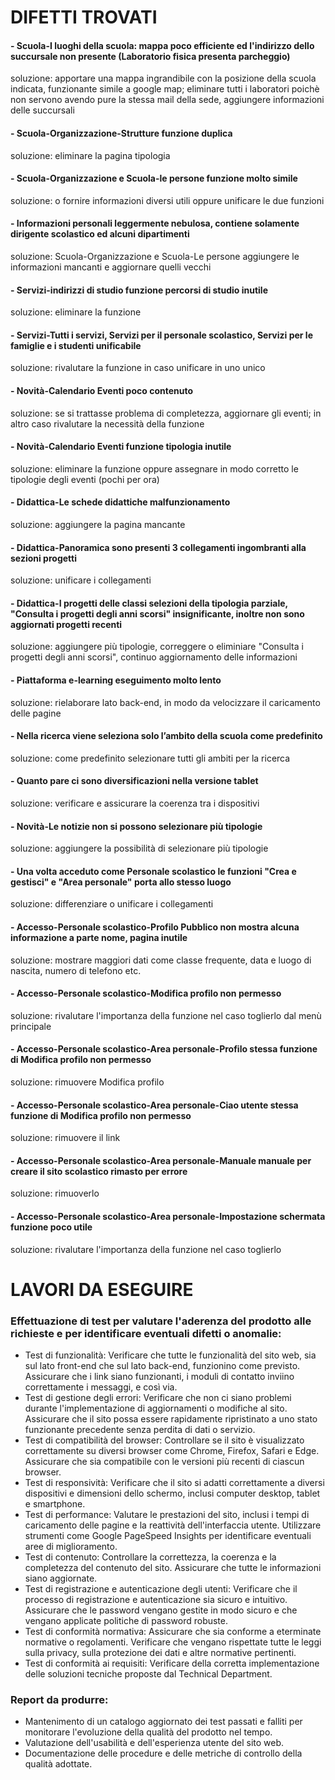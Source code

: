 # DIFETTI TROVATI
#### - Scuola-I luoghi della scuola: mappa poco efficiente ed l'indirizzo dello succursale non presente (Laboratorio fisica presenta parcheggio)
soluzione: apportare una mappa ingrandibile con la posizione della scuola indicata, funzionante simile a google map; eliminare tutti i laboratori poichè non servono avendo pure la stessa mail della sede, aggiungere informazioni delle succursali
#### - Scuola-Organizzazione-Strutture funzione duplica
soluzione: eliminare la pagina tipologia
#### - Scuola-Organizzazione e Scuola-le persone funzione molto simile
soluzione: o fornire informazioni diversi utili oppure unificare le due funzioni
#### - Informazioni personali leggermente nebulosa, contiene solamente dirigente scolastico ed alcuni dipartimenti
soluzione: Scuola-Organizzazione e Scuola-Le persone aggiungere le informazioni mancanti e aggiornare quelli vecchi
#### - Servizi-indirizzi di studio funzione percorsi di studio inutile
soluzione: eliminare la funzione
#### - Servizi-Tutti i servizi, Servizi per il personale scolastico, Servizi per le famiglie e i studenti unificabile
soluzione: rivalutare la funzione in caso unificare in uno unico
#### - Novità-Calendario Eventi poco contenuto
soluzione: se si trattasse problema di completezza, aggiornare gli eventi; in altro caso rivalutare la necessità della funzione
#### - Novità-Calendario Eventi funzione tipologia inutile
soluzione: eliminare la funzione oppure assegnare in modo corretto le tipologie degli eventi (pochi per ora)
#### - Didattica-Le schede didattiche malfunzionamento
soluzione: aggiungere la pagina mancante
#### - Didattica-Panoramica sono presenti 3 collegamenti ingombranti alla sezioni progetti
soluzione: unificare i collegamenti
#### - Didattica-I progetti delle classi selezioni della tipologia parziale, "Consulta i progetti degli anni scorsi" insignificante, inoltre non sono aggiornati progetti recenti
soluzione: aggiungere più tipologie, correggere o eliminiare "Consulta i progetti degli anni scorsi", continuo aggiornamento delle informazioni
#### - Piattaforma e-learning eseguimento molto lento
soluzione: rielaborare lato back-end, in modo da velocizzare il caricamento delle pagine
#### - Nella ricerca viene seleziona solo l’ambito della scuola come predefinito
soluzione: come predefinito selezionare tutti gli ambiti per la ricerca
#### - Quanto pare ci sono diversificazioni nella versione tablet
soluzione: verificare e assicurare la coerenza tra i dispositivi
#### - Novità-Le notizie non si possono selezionare più tipologie
soluzione: aggiungere la possibilità di selezionare più tipologie
#### - Una volta acceduto come Personale scolastico le funzioni "Crea e gestisci" e "Area personale" porta allo stesso luogo
soluzione: differenziare o unificare i collegamenti
#### - Accesso-Personale scolastico-Profilo Pubblico non mostra alcuna informazione a parte nome, pagina inutile
soluzione: mostrare maggiori dati come classe frequente, data e luogo di nascita, numero di telefono etc.
#### - Accesso-Personale scolastico-Modifica profilo non permesso
soluzione: rivalutare l'importanza della funzione nel caso toglierlo dal menù principale
#### - Accesso-Personale scolastico-Area personale-Profilo stessa funzione di Modifica profilo non permesso
soluzione: rimuovere Modifica profilo
#### - Accesso-Personale scolastico-Area personale-Ciao utente stessa funzione di Modifica profilo non permesso
soluzione: rimuovere il link
#### - Accesso-Personale scolastico-Area personale-Manuale manuale per creare il sito scolastico rimasto per errore
soluzione: rimuoverlo
#### - Accesso-Personale scolastico-Area personale-Impostazione schermata funzione poco utile
soluzione: rivalutare l'importanza della funzione nel caso toglierlo



# LAVORI DA ESEGUIRE
### Effettuazione di test per valutare l'aderenza del prodotto alle richieste e per identificare eventuali difetti o anomalie:
- Test di funzionalità: Verificare che tutte le funzionalità del sito web, sia sul lato front-end che sul lato back-end, funzionino come previsto. Assicurare che i link siano funzionanti, i moduli di contatto inviino correttamente i messaggi, e così via.
- Test di gestione degli errori: Verificare che non ci siano problemi durante l'implementazione di aggiornamenti o modifiche al sito. Assicurare che il sito possa essere rapidamente ripristinato a uno stato funzionante precedente senza perdita di dati o servizio.
- Test di compatibilità del browser: Controllare se il sito è visualizzato correttamente su diversi browser come Chrome, Firefox, Safari e Edge. Assicurare che sia compatibile con le versioni più recenti di ciascun browser.
- Test di responsività: Verificare che il sito si adatti correttamente a diversi dispositivi e dimensioni dello schermo, inclusi computer desktop, tablet e smartphone.
- Test di performance: Valutare le prestazioni del sito, inclusi i tempi di caricamento delle pagine e la reattività dell'interfaccia utente. Utilizzare strumenti come Google PageSpeed Insights per identificare eventuali aree di miglioramento.
- Test di contenuto: Controllare la correttezza, la coerenza e la completezza del contenuto del sito. Assicurare che tutte le informazioni siano aggiornate.
- Test di registrazione e autenticazione degli utenti: Verificare che il processo di registrazione e autenticazione sia sicuro e intuitivo. Assicurare che le password vengano gestite in modo sicuro e che vengano applicate politiche di password robuste.
- Test di conformità normativa: Assicurare che sia conforme a eterminate normative o regolamenti. Verificare che vengano rispettate tutte le leggi sulla privacy, sulla protezione dei dati e altre normative pertinenti.
- Test di conformità ai requisiti: Verificare della corretta implementazione delle soluzioni tecniche proposte dal Technical Department.

### Report da produrre:
- Mantenimento di un catalogo aggiornato dei test passati e falliti per monitorare l'evoluzione della qualità del prodotto nel tempo.
- Valutazione dell'usabilità e dell'esperienza utente del sito web.
- Documentazione delle procedure e delle metriche di controllo della qualità adottate.
